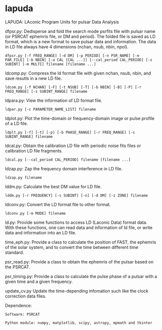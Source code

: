 # lapuda
LAPUDA: LAconic Program Units for pulsar Data Analysis

dfpsr.py: 
	Dedisperse and fold the search mode psrfits file with pulsar name (or PSRCAT ephemris file, or DM and period). The folded file is saved as LD format, which is a new format to save pulsar data and information. The data in LD file always have 4 dimensions (nchan, nsub, nbin, npol).

	dfpsr.py [-f FREQ_RANGE] [-d DM] [-p PERIOD] [-n PSR_NAME] [-e PAR_FILE] [-b NBIN] [-a CAL [CAL ...]] [--cal_period CAL_PERIOD] [-s SUBINT] [-m MULTI] filename [filename ...]

ldcomp.py:
	Compress the ld format file with given nchan, nsub, nbin, and save resutls in a new LD file.

	ldcom.py [-f NCHAN] [-F] [-t NSUB] [-T] [-b NBIN] [-B] [-P] [-r FREQ_RANGE] [-s SUBINT_RANGE] filename

ldpara.py:
	View the information of LD format file.

	ldpar.py [-c PARAMETER_NAME_LIST] filename

ldplot.py:
	Plot the time-domain or frequency-domain image or pulse profile of a LD file.

	ldplt.py [-f] [-t] [-p] [-b PHASE_RANGE] [-r FREQ_RANGE] [-s SUBINT_RANGE] filename

ldcal.py:
	Obtain the calibration LD file with periodic noise fits files or calibration LD file fragments.

	ldcal.py [--cal_period CAL_PERIOD] filename [filename ...]

ldzap.py:
	Zap the frequency domain interference in LD file.

	ldzap.py filename

lddm.py:
	Calculate the best DM value for LD file.

	lddm.py [-r FREQUENCY] [-s SUBINT] [-n] [-d DM] [-z ZONE] filename

ldconv.py:
	Convert the LD format file to other format.

	ldconv.py [-m MODE] filename

ld.py:
	Provide some functions to access LD (Laconic Data) format data. With these functions, one can read data and information of ld file, or write data and information into an LD file.

time_eph.py:
	Provide a class to calculate the position of FAST, the ephemris of the solar system, and to convert the time between different time standard.

psr_read.py:
	Provide a class to obtain the ephemris of the pulsar based on the PSRCAT.

psr_timing.py:
	Provide a class to calculate the pulse phase of a pulsar with a given time and a given frequency.
	
update_cv.py
	Update the time-depending infomation such like the clock correction data files.

Dependence: 

	Software: PSRCAT

	Python module: numpy, matplotlib, scipy, astropy, mpmath and tkinter
